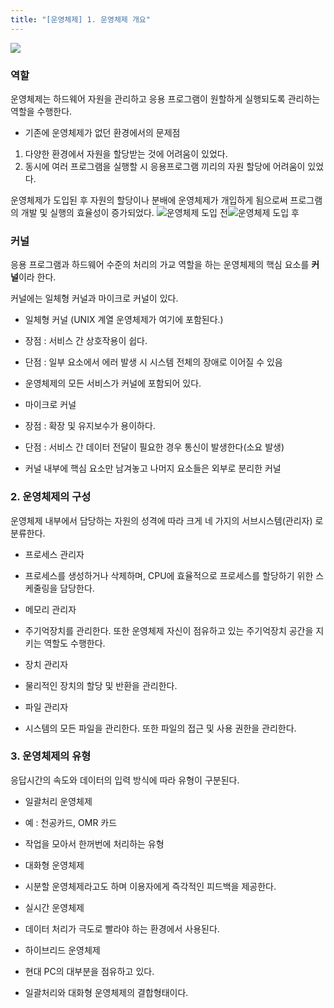 ```yaml
---
title: "[운영체제] 1. 운영체제 개요"
---
```


![](https://blog.kakaocdn.net/dn/v4Tnd/btrEGJZ3WQf/ZbaS4GDkoJlqOFICdzuQw0/img.png)
### 역할

운영체제는 하드웨어 자원을 관리하고 응용 프로그램이 원할하게 실행되도록 관리하는 역할을 수행한다.

- 기존에 운영체제가 없던 환경에서의 문제점

1. 다양한 환경에서 자원을 할당받는 것에 어려움이 있었다.
2. 동시에 여러 프로그램을 실행할 시 응용프로그램 끼리의 자원 할당에 어려움이 있었다.

운영체제가 도입된 후 자원의 할당이나 분배에 운영체제가 개입하게 됨으로써 프로그램의 개발 및 실행의 효율성이 증가되었다.
![](https://blog.kakaocdn.net/dn/dvmdGP/btryOFvpcq1/85g6TLX63dFGoSRqZDGdD1/img.png)운영체제 도입 전![](https://blog.kakaocdn.net/dn/Brj6V/btryOxdasDr/pWrir8NKnKxdfTw5U5jjBK/img.png)운영체제 도입 후
### 커널

응용 프로그램과 하드웨어 수준의 처리의 가교 역할을 하는 운영체제의 핵심 요소를 **커널**이라 한다.

커널에는 일체형 커널과 마이크로 커널이 있다.

- 일체형 커널 (UNIX 계열 운영체제가 여기에 포함된다.)

- 장점 : 서비스 간 상호작용이 쉽다.
- 단점 : 일부 요소에서 에러 발생 시 시스템 전체의 장애로 이어질 수 있음
- 운영체제의 모든 서비스가 커널에 포함되어 있다.

- 마이크로 커널

- 장점 : 확장 및 유지보수가 용이하다.
- 단점 : 서비스 간 데이터 전달이 필요한 경우 통신이 발생한다(소요 발생)
- 커널 내부에 핵심 요소만 남겨놓고 나머지 요소들은 외부로 분리한 커널

### 2. 운영체제의 구성

운영체제 내부에서 담당하는 자원의 성격에 따라 크게 네 가지의 서브시스템(관리자) 로 분류한다.

- 프로세스 관리자

- 프로세스를 생성하거나 삭제하며, CPU에 효율적으로 프로세스를 할당하기 위한 스케줄링을 담당한다.

- 메모리 관리자

- 주기억장치를 관리한다. 또한 운영체제 자신이 점유하고 있는 주기억장치 공간을 지키는 역할도 수행한다.

- 장치 관리자

- 물리적인 장치의 할당 및 반환을 관리한다.

- 파일 관리자

- 시스템의 모든 파일을 관리한다. 또한 파일의 접근 및 사용 권한을 관리한다.

### 3. 운영체제의 유형

응답시간의 속도와 데이터의 입력 방식에 따라 유형이 구분된다.

- 일괄처리 운영체제

- 예 : 천공카드, OMR 카드
- 작업을 모아서 한꺼번에 처리하는 유형

- 대화형 운영체제

- 시분할 운영체제라고도 하며 이용자에게 즉각적인 피드백을 제공한다.

- 실시간 운영체제

- 데이터 처리가 극도로 빨라야 하는 환경에서 사용된다.

- 하이브리드 운영체제

- 현대 PC의 대부분을 점유하고 있다.
- 일괄처리와 대화형 운영체제의 결합형태이다.

